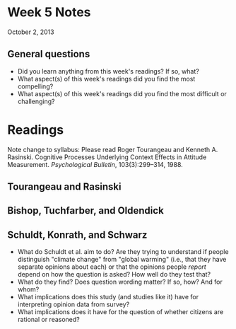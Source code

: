 # Week 5 Notes #
October 2, 2013

## General questions ##
* Did you learn anything from this week's readings? If so, what?
* What aspect(s) of this week's readings did you find the most compelling?
* What aspect(s) of this week's readings did you find the most difficult or challenging?


# Readings #

Note change to syllabus: Please read Roger Tourangeau and Kenneth A. Rasinski. Cognitive Processes Underlying Context
Effects in Attitude Measurement. *Psychological Bulletin*, 103(3):299–314, 1988.

## Tourangeau and Rasinski ##


## Bishop, Tuchfarber, and Oldendick ##


## Schuldt, Konrath, and Schwarz ##

* What do Schuldt et al. aim to do? Are they trying to understand if people distinguish "climate change" from "global warming" (i.e., that they have separate opinions about each) or that the opinions people *report* depend on how the question is asked? How well do they test that?
* What do they find? Does question wording matter? If so, how? And for whom?
* What implications does this study (and studies like it) have for interpreting opinion data from survey?
* What implications does it have for the question of whether citizens are rational or reasoned?
